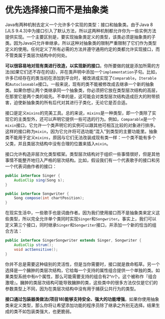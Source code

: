 # 优先选择接口而不是抽象类

Java有两种机制去定义一个允许多个实现的类型：接口和抽象类。由于Java 8 [JLS 9.4.3]中为接口引入了默认方法，所以这两种机制都允许你为一些实例方法提供实现。一个主要区别是，要实现抽象类定义的类型，该类必须是抽象类的子类。因为Java只允许单继承，所以这种对抽象类的限制严重限制了它们作为类型定义的使用。任何定义了所有必需的方法并遵守通用约定的类都允许实现接口，而不管类属于类层次结构中的何处。

**可以很容易地对现有类进行改造，以实现新的接口**。你所要做的就是添加所需的方法(如果它们还不存在的话)，并在类声明中添加一个`implementation`子句。比如，许多已经存在的类当初在添加到平台时，被改进成实现了`Comparable`，`Iterable`和`Autocloseable`接口。一般来说，现有的类不能被修改成去继承一个新的抽象类。如果你想让两个类继承同一个抽象类，你必须把它放在类型层次结构的高层，在那里它是两个类的祖先。不幸的是，这可能会对类型层次结构造成巨大的附带损害，迫使新抽象类的所有后代对其进行子类化，无论它是否合适。

接口是定义`mixins`的完美工具。总的来说，`mixins`是一种类型，即一个类除了实现它的主类型外，还可以声明它提供一些可选的行为。例如，`Comparable`是一个`mixin`接口，它允许一个类声明它的实例可以跟其他可相互比较的对象进行排序。这样的接口称为`mixin`，因为它允许将可选功能“混入”到类型的主要功能里。抽象类不能用于定义`mixins`，原因与它们无法改装成现有类一样：一个类不能有多个父类，并且类层次结构中没有合理的位置来插入`mixin`。

接口允许构造非层次化类型框架。类型层次结构对于组织一些事情很好，但是其他事情不能整齐地归入严格的层次结构。比如，假设我们有一个代表歌手的接口和另一个代表词曲作者的接口：

```java
public interface Singer {
	AudioClip sing(Song s);
}

public interface Songwriter {
	Song compose(int chartPosition);
}
```

在现实生活中，一些歌手也是词曲作者。因为我们使用接口而不是抽象类来定义这些类型，所以完全允许单个类同时实现`Singer`和`Songwriter`。事实上，我们可以定义第三个接口，同时继承`Singer`和`Songwriter`接口，并添加一个新的恰当的组合方法：

```java
public interface SingerSongwriter extends Singer, Songwriter {
    AudioClip strum();
    void actSensitive();
}
```

你并不总是需要这种级别的灵活性，但是当你需要时，接口就是救命稻草。另一个选择是一个臃肿的类层次结构，它给每一个支持的属性组合提供一个单独的类。如果类型系统中有n个属性，那么可能需要支持的组合有2^n个。这个被称作『组合激增』。臃肿的类层次结构可能导致臃肿的类，这些类中的很多方法仅仅是它们的参数类型上不同，因为在类层次结构中没有用于捕获公共行为的类型。

**接口通过包装器类做法(项目18)能够支持安全、强大的功能增强**。如果你使用抽象类来定义类型，那么你将让希望添加功能的程序员除了继承之外别无选择。结果生成的类不如包装类强大，也更脆弱。